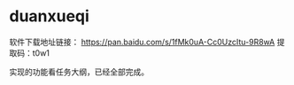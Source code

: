 # duanxueqi
软件下载地址链接：
https://pan.baidu.com/s/1fMk0uA-Cc0UzcItu-9R8wA 
提取码：t0w1 

实现的功能看任务大纲，已经全部完成。
